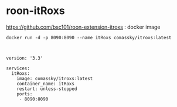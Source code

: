 # roon-itRoxs
https://github.com/bsc101/roon-extension-itroxs : docker image

    docker run -d -p 8090:8090 --name itRoxs comassky/itroxs:latest



    version: '3.3'

    services:
      itRoxs:
        image: comassky/itroxs:latest 
        container_name: itRoxs 
        restart: unless-stopped 
        ports:
         - 8090:8090
